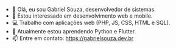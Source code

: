 - 👋 Olá, eu sou Gabriel Souza, desenvolvedor de sistemas.
- 👀 Estou interessado em desenvolvimento web e mobile.
- 💻 Trabalho com aplicações web (PHP, JS, CSS, HTML e SQL).
- 🌱 Atualmente estou aprendendo Python e Flutter.
- 📫 Entre em contato: https://gabrielsouza.dev.br

